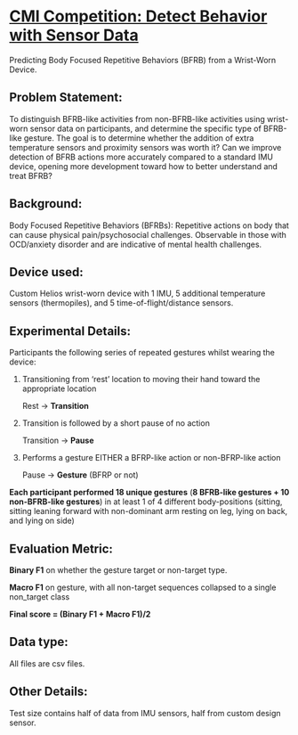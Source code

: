 # <a href="https://www.kaggle.com/competitions/cmi-detect-behavior-with-sensor-data">CMI Competition: Detect Behavior with Sensor Data</a>
Predicting Body Focused Repetitive Behaviors (BFRB) from a Wrist-Worn Device.

## Problem Statement: 
To distinguish BFRB-like activities from non-BFRB-like activities using wrist-worn sensor data on participants, and determine the specific type of BFRB-like gesture. The goal is to determine whether the addition of extra temperature sensors and proximity sensors was worth it? Can we improve detection of BFRB actions more accurately compared to a standard IMU device, opening more development toward how to better understand and treat BFRB?

## Background: 
  Body Focused Repetitive Behaviors (BFRBs): Repetitive actions on body that can cause physical pain/psychosocial challenges. Observable in those with OCD/anxiety disorder and are indicative of mental health challenges. 

## Device used: 
Custom Helios wrist-worn device with 1 IMU, 5 additional temperature sensors (thermopiles), and 5 time-of-flight/distance sensors.

## Experimental Details: 
Participants the following series of repeated gestures whilst wearing the device:
1. Transitioning from ‘rest’ location to moving their hand toward the appropriate location
   
   Rest → **Transition**
   
2. Transition is followed by a short pause of no action
   
   Transition → **Pause**
   
3. Performs a gesture EITHER a BFRP-like action or non-BFRP-like action
   
   Pause → **Gesture** (BFRP or not)

**Each participant performed 18 unique gestures** (**8 BFRB-like gestures + 10 non-BFRB-like gestures**) in at least 1 of 4 different body-positions (sitting, sitting leaning forward with non-dominant arm resting on leg, lying on back, and lying on side)


## Evaluation Metric: 
  **Binary F1** on whether the gesture target or non-target type.
  
  **Macro F1** on gesture, with all non-target sequences collapsed to a single non_target class
  
  **Final score =  (Binary F1 + Macro F1)/2**

## Data type:
  All files are csv files. 
  
## Other Details: 
  Test size contains half of data from IMU sensors, half from custom design sensor.
